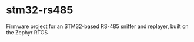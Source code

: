 # stm32-rs485
Firmware project for an STM32-based RS-485 sniffer and replayer, built on the Zephyr RTOS
